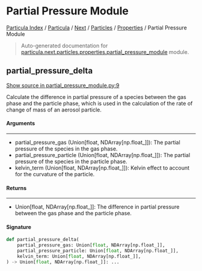 # Partial Pressure Module

[Particula Index](../../../../README.md#particula-index) / [Particula](../../../index.md#particula) / [Next](../../index.md#next) / [Particles](../index.md#particles) / [Properties](./index.md#properties) / Partial Pressure Module

> Auto-generated documentation for [particula.next.particles.properties.partial_pressure_module](https://github.com/Gorkowski/particula/blob/main/particula/next/particles/properties/partial_pressure_module.py) module.

## partial_pressure_delta

[Show source in partial_pressure_module.py:9](https://github.com/Gorkowski/particula/blob/main/particula/next/particles/properties/partial_pressure_module.py#L9)

Calculate the difference in partial pressure of a species between the gas
phase and the particle phase, which is used in the calculation of the rate
of change of mass of an aerosol particle.

#### Arguments

-----
- partial_pressure_gas (Union[float, NDArray[np.float_]]): The partial
pressure of the species in the gas phase.
- partial_pressure_particle (Union[float, NDArray[np.float_]]): The partial
pressure of the species in the particle phase.
- kelvin_term (Union[float, NDArray[np.float_]]): Kelvin effect to account
for the curvature of the particle.

#### Returns

--------
- Union[float, NDArray[np.float_]]: The difference in partial pressure
between the gas phase and the particle phase.

#### Signature

```python
def partial_pressure_delta(
    partial_pressure_gas: Union[float, NDArray[np.float_]],
    partial_pressure_particle: Union[float, NDArray[np.float_]],
    kelvin_term: Union[float, NDArray[np.float_]],
) -> Union[float, NDArray[np.float_]]: ...
```
